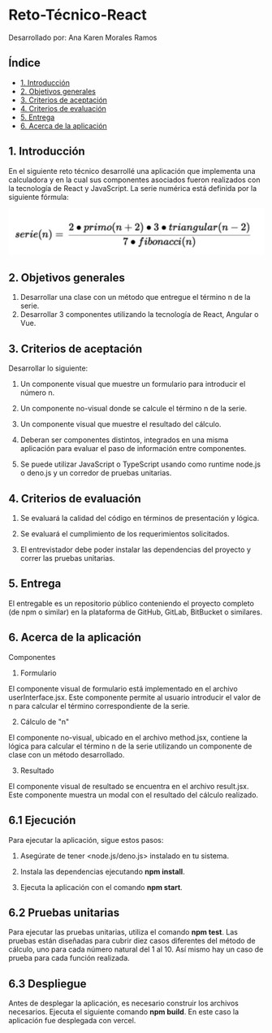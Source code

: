 # Reto-Técnico-React

Desarrollado por: Ana Karen Morales Ramos

## Índice

* [1. Introducción](#1-introducción)
* [2. Objetivos generales](#2-objetivos-generales)
* [3. Criterios de aceptación](#3-criterios-de-aceptación)
* [4. Criterios de evaluación](#4-criterios-de-evaluación)
* [5. Entrega](#5-entrega)
* [6. Acerca de la aplicación](#6-acerca-de-la-aplicación)


## 1. Introducción

En el siguiente reto técnico desarrollé una aplicación que implementa una calculadora y en la cual sus componentes asociados fueron realizados con la tecnología de React y JavaScript. La serie numérica está definida por la siguiente fórmula:

![Serie](./image.JPG)

## 2. Objetivos generales

1. Desarrollar una clase con un método que entregue el término n de la serie.
2. Desarrollar 3 componentes utilizando la tecnología de React, Angular o Vue.

## 3. Criterios de aceptación

Desarrollar lo siguiente:
 
1. Un componente visual que muestre un formulario para introducir el número n.

2. Un componente no-visual donde se calcule el término n de la serie.

3. Un componente visual que muestre el resultado del cálculo.

4. Deberan ser componentes distintos, integrados en una misma aplicación para evaluar el paso de información entre componentes.

5. Se puede utilizar JavaScript o TypeScript usando como runtime node.js o deno.js y un corredor de pruebas unitarias. 

## 4. Criterios de evaluación

1. Se evaluará la calidad del código en términos de presentación y lógica.

2. Se evaluará el cumplimiento de los requerimientos solicitados.

3. El entrevistador debe poder instalar las dependencias del proyecto y correr las pruebas unitarias.

## 5. Entrega

El entregable es un repositorio público conteniendo el proyecto completo (de npm o similar) en la plataforma de GitHub, GitLab, BitBucket o similares.

## 6. Acerca de la aplicación

Componentes
1. Formulario

El componente visual de formulario está implementado en el archivo userInterface.jsx. Este componente permite al usuario introducir el valor de n para calcular el término correspondiente de la serie.

2. Cálculo de "n"

El componente no-visual, ubicado en el archivo method.jsx, contiene la lógica para calcular el término n de la serie utilizando un componente de clase con un método desarrollado.

3. Resultado

El componente visual de resultado se encuentra en el archivo result.jsx. Este componente muestra un modal con el resultado del cálculo realizado.

## 6.1 Ejecución

Para ejecutar la aplicación, sigue estos pasos:

1. Asegúrate de tener <node.js/deno.js> instalado en tu sistema.

2. Instala las dependencias ejecutando **npm install**.

3. Ejecuta la aplicación con el comando **npm start**.

## 6.2 Pruebas unitarias

Para ejecutar las pruebas unitarias, utiliza el comando **npm test**.
Las pruebas están diseñadas para cubrir diez casos diferentes del método de cálculo, uno para cada número natural del 1 al 10.
Así mismo hay un caso de prueba para cada función realizada.

## 6.3 Despliegue

Antes de desplegar la aplicación, es necesario construir los archivos necesarios. Ejecuta el siguiente comando **npm build**. 
En este caso la aplicación fue desplegada con vercel.


